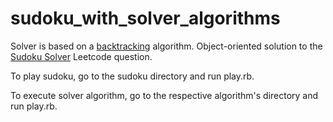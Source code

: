 # sudoku_with_solver_algorithms

Solver is based on a [backtracking](https://en.wikipedia.org/wiki/Sudoku_solving_algorithms#Backtracking) algorithm. Object-oriented solution to the [Sudoku Solver](https://leetcode.com/problems/sudoku-solver/) Leetcode question.

To play sudoku, go to the sudoku directory and run play.rb.

To execute solver algorithm, go to the respective algorithm's directory and run play.rb.
